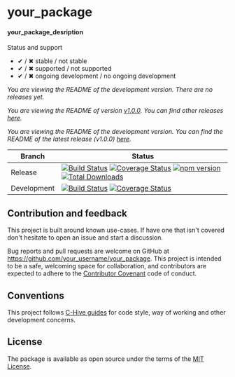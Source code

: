 [//]: # (Replace all occurrences of 'your_package', 'your_package_desription' and 'your_username'. Pick one of the Version informartion texts. Leave the comment as it is used to auto-update that part.)

# your_package

#### your_package_desription

Status and support

- &#x2714; / &#x2716; stable / not stable
- &#x2714; / &#x2716; supported / not supported
- &#x2714; / &#x2716; ongoing development / no ongoing development

<!--- Version informartion -->
*You are viewing the README of the development version. There are no releases yet.*

*You are viewing the README of version [v1.0.0](https://github.com/your_username/your_package/releases/tag/v1.0.0). You can find other releases [here](https://github.com/your_username/your_package/releases).*

*You are viewing the README of the development version. You can find the README of the latest release (v1.0.0) [here](https://github.com/your_username/your_package/releases/tag/v1.0.0).*
<!--- Version informartion end -->

| Branch | Status |
| ------ | ------ |
| Release | [![Build Status](https://travis-ci.org/your_username/your_package.svg?branch=release)](https://travis-ci.org/your_username/your_package)   [![Coverage Status](https://coveralls.io/repos/github/your_username/your_package/badge.svg?branch=release)](https://coveralls.io/github/your_username/your_package?branch=release)   [![npm version](https://badge.fury.io/js/%40your_username%2Fyour_package.svg)](https://badge.fury.io/js/%40your_username%2Fyour_package)   [![Total Downloads](https://img.shields.io/npm/dw/@your_username/your_package.svg)](https://www.npmjs.com/package/@your_username/your_package) |
| Development | [![Build Status](https://travis-ci.org/your_username/your_package.svg?branch=master)](https://travis-ci.org/your_username/your_package)   [![Coverage Status](https://coveralls.io/repos/github/your_username/your_package/badge.svg?branch=master)](https://coveralls.io/github/your_username/your_package?branch=master) |

[//]: # (The following lines should be added after `Usage` chapter replacing the rest of default README.)

## Contribution and feedback

This project is built around known use-cases. If have one that isn't covered don't hesitate to open an issue and start a discussion.

Bug reports and pull requests are welcome on GitHub at https://github.com/your_username/your_package. This project is intended to be a safe, welcoming space for collaboration, and contributors are expected to adhere to the [Contributor Covenant](http://contributor-covenant.org) code of conduct.

## Conventions

This project follows [C-Hive guides](https://github.com/c-hive/guides) for code style, way of working and other development concerns.

## License

The package is available as open source under the terms of the [MIT License](http://opensource.org/licenses/MIT).
